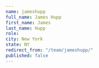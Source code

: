 ```yaml
---
name: jameshupp
full_name: James Hupp
first_name: James
last_name: Hupp
role: 
city: New York
state: NY
redirect_from: "/team/jameshupp/"
published: false
---
```


